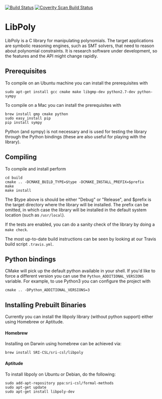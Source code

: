 [![Build Status](https://travis-ci.org/SRI-CSL/libpoly.svg?branch=master)](https://travis-ci.org/SRI-CSL/libpoly)
[![Coverity Scan Build Status](https://scan.coverity.com/projects/5716/badge.svg)](https://scan.coverity.com/projects/5716)


# LibPoly

LibPoly is a C library for manipulating polynomials. The target applications
are symbolic reasoning engines, such as SMT solvers, that need to reason about
polynomial constraints. It is research software under development, so the
features and the API might change rapidly.

## Prerequisites

To compile on an Ubuntu machine you can install the prerequisites with

```
sudo apt-get install gcc cmake make libgmp-dev python2.7-dev python-sympy
```

To compile on a Mac you can install the prerequisites with

```
brew install gmp cmake python
sudo easy_install pip
pip install sympy
```

Python (and sympy) is not necessary and is used for testing the library
through the Python bindings (these are also useful for playing with the library).

## Compiling

To compile and install perform

```
cd build
cmake .. -DCMAKE_BUILD_TYPE=$type -DCMAKE_INSTALL_PREFIX=$prefix
make
make install
```

The $type above is should be either "Debug" or "Release", and $prefix is the
target directory where the library will be installed. The prefix can be
omitted, in which case the library will be installed in the default system
location (such as ```/usr/local```).

If the tests are enabled, you can do a sanity check of the library by doing a
```make check```.

The most up-to-date build instructions can be seen by looking at our Travis
build script ```.travis.yml```.

## Python bindings

CMake will pick up the default python available in your shell. If you'd like to
force a different version you can use the `Python_ADDITIONAL_VERSIONS` variable.
For example, to use Python3 you can configure the project with

```
cmake .. -DPython_ADDITIONAL_VERSIONS=3
```

## Installing Prebuilt Binaries

Currently you can install the libpoly library (without python support) either using
Homebrew or Aptitude.

#### Homebrew

Installing on Darwin using homebrew can be achieved via:

```
brew install SRI-CSL/sri-csl/libpoly
```

#### Aptitude

To install libpoly on Ubuntu or Debian, do the following:

```
sudo add-apt-repository ppa:sri-csl/formal-methods
sudo apt-get update
sudo apt-get install libpoly-dev
```




